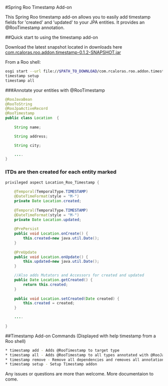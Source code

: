 #Spring Roo Timestamp Add-on

This Spring Roo timestamp add-on allows you to easily add timestamp fields for 'created' and 'updated' to your JPA entities. It provides an @RooTimestamp annotation.

##Quick start to using the timestamp add-on

Download the latest snapshot located in downloads here [com.rcaloras.roo.addon.timestamp-0.1.2-SNAPSHOT.jar](https://github.com/downloads/rcaloras/spring-roo-addon-timestamp/com.rcaloras.roo.addon.timestamp-0.1.2-SNAPSHOT.jar)

From a Roo shell:
```bash
osgi start --url file://$PATH_TO_DOWNLOAD/com.rcaloras.roo.addon.timestamp-0.1.2-SNAPSHOT.jar
timestamp setup
timestamp all
```
###Annotate your entities with @RooTimestamp

```java
@RooJavaBean
@RooToString
@RooJpaActiveRecord
@RooTimestamp
public class Location  {
	
	String name;

	String address;

	String city;

	....
}
```
### ITDs are then created for each entity marked
```java
privileged aspect Location_Roo_Timestamp {
    
    @Temporal(TemporalType.TIMESTAMP)
    @DateTimeFormat(style = "M-")
    private Date Location.created;
    
    @Temporal(TemporalType.TIMESTAMP)
    @DateTimeFormat(style = "M-")
    private Date Location.updated;
    
    @PrePersist
    public void Location.onCreate() {
        this.created=new java.util.Date();
    }
    
    @PreUpdate
    public void Location.onUpdate() {
        this.updated=new java.util.Date();
    }

    //Also adds Mutators and Accessors for created and updated
    public Date Location.getCreated() {
        return this.created;
    }
    
    public void Location.setCreated(Date created) {
        this.created = created;
    }

    ....
    
}
```

##Timestamp Add-on Commands
(Displayed with help timestamp from a Roo shell)
```bash
* timestamp add - Adds @RooTimestamp to target type
* timestamp all - Adds @RooTimestamp to all types annotated with @RooJavaBean
* timestamp remove - Remove all dependencies and removes all annotations of @RooTimestamp
* timestamp setup - Setup Timestamp addon
```


Any issues or questions are more than welcome. More documentaion to come.
